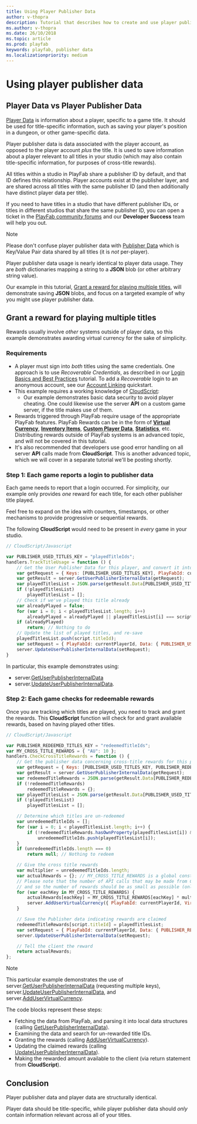 ```yaml
---
title: Using Player Publisher Data
author: v-thopra
description: Tutorial that describes how to create and use player publisher data.
ms.author: v-thopra
ms.date: 26/10/2018
ms.topic: article
ms.prod: playfab
keywords: playfab, publisher data
ms.localizationpriority: medium
---
```


# Using player publisher data

## Player Data vs Player Publisher Data
[Player Data](quickstart.md) is information about a player, specific to a game title. It should be used for title-specific information, such as saving your player's position in a dungeon, or other game-specific data.

Player publisher data is data associated with the player account, as opposed to the player account *plus* the title. It is used to save information about a player relevant to all titles in your studio (which may also contain title-specific information, for purposes of cross-title rewards).

All titles within a studio in PlayFab share a publisher ID by default, and that ID defines this relationship. Player accounts exist at the publisher layer, and are shared across all titles with the same publisher ID (and then additionally have distinct player data per title).

If you need to have titles in a studio that have different publisher IDs, or titles in different studios that share the same publisher ID, you can open a ticket in the [PlayFab community forums](https://community.playfab.com/) and our **Developer Success** team will help you out.

> [!NOTE]
> Please don't confuse player publisher data with [Publisher Data](../../config/titledata/using-publisher-data.md) which is Key/Value Pair data shared by all titles (it is *not* per-player).

Player publisher data usage is nearly identical to player data usage. They are *both* dictionaries mapping a string to a **JSON** blob (or other arbitrary string value).

Our example in this tutorial, [Grant a reward for playing multiple titles](#grant-a-reward-for-playing-multiple-titles), will demonstrate saving **JSON** blobs, and focus on a targeted example of why you might use player publisher data.

## Grant a reward for playing multiple titles

Rewards usually involve *other* systems outside of player data, so this example demonstrates awarding virtual currency for the sake of simplicity.

### Requirements

- A player must sign into *both* titles using the same credentials. One approach is to use *Recoverable Credentials*, as described in our [Login Basics and Best Practices](../../authentication/platform-specific-authentication/login-basics-best-practices.md) tutorial. To add a *Recoverable* login to an anonymous account, see our [Account Linking](../../authentication/linking-unlinking/quickstart.md) quickstart.
- This example requires a working knowledge of [CloudScript](../../automation/cloudscript/writing-custom-cloudscript.md):
  - Our example demonstrates basic data security to avoid player cheating. One could likewise use the server **API** on a custom game server, if the title makes use of them.
- Rewards triggered through PlayFab require usage of the appropriate PlayFab features. PlayFab Rewards can be in the form of [**Virtual Currency**](../../commerce/economy/currencies.md), [**Inventory Items**](player-inventory.md), [**Custom Player Data**](quickstart.md), [**Statistics**](using-player-statistics.md), etc. Distributing rewards outside of PlayFab systems is an advanced topic, and will not be covered in this tutorial.
- It's also recommended that developers use good error handling on all server **API** calls made from **CloudScript**. This is another advanced topic, which we will cover in a separate tutorial we'll be posting shortly.

### Step 1: Each game reports a login to publisher data

Each game needs to report that a login occurred. For simplicity, our example only provides *one* reward for each title, for each other publisher title played.

Feel free to expand on the idea with counters, timestamps, or other mechanisms to provide progressive or sequential rewards.

The following **CloudScript** would need to be present in *every* game in your studio.

```javascript
// CloudScript/Javascript

var PUBLISHER_USED_TITLES_KEY = "playedTitleIds";
handlers.TrackTitleUsage = function () {
    // Get the User Publisher Data for this player, and convert it into our expected format
    var getRequest = { Keys: [PUBLISHER_USED_TITLES_KEY], PlayFabId: currentPlayerId };
    var getResult = server.GetUserPublisherInternalData(getRequest);
    var playedTitlesList = JSON.parse(getResult.Data[PUBLISHER_USED_TITLES_KEY].Value); // format is arbitrary, but this example assumes Array<string>
    if (!playedTitlesList)
        playedTitlesList = [];
    // Check if we've played this title already
    var alreadyPlayed = false;
    for (var i = 0; i < playedTitlesList.length; i++)
        alreadyPlayed = alreadyPlayed || playedTitlesList[i] === script.titleId;
    if (alreadyPlayed)
        return; // Nothing to do
    // Update the list of played titles, and re-save
    playedTitlesList.push(script.titleId);
    var setRequest = { PlayFabId: currentPlayerId, Data: { PUBLISHER_USED_TITLES_KEY: JSON.stringify(playedTitlesList) } };
    server.UpdateUserPublisherInternalData(setRequest);
}
```

In particular, this example demonstrates using:

- server.[GetUserPublisherInternalData](xref:titleid.playfabapi.com.server.playerdatamanagement.getuserpublisherinternaldata)
- server.[UpdateUserPublisherInternalData](xref:titleid.playfabapi.com.server.playerdatamanagement.updateuserpublisherinternaldata). 

### Step 2: Each game checks for redeemable rewards

Once you are tracking which titles are played, you need to track and grant the rewards. This **CloudScript** function will check for and grant available rewards, based on having played other titles.

```javascript
// CloudScript/Javascript

var PUBLISHER_REDEEMED_TITLES_KEY = "redeemedTitleIds";
var MY_CROSS_TITLE_REWARDS = { "AU": 10 };
handlers.CheckCrossTitleRewards = function () {
    // Get the publisher data concerning cross-title rewards for this player
    var getRequest = { Keys: [PUBLISHER_USED_TITLES_KEY, PUBLISHER_REDEEMED_TITLES_KEY], PlayFabId: currentPlayerId };
    var getResult = server.GetUserPublisherInternalData(getRequest);
    var redeemedTitleRewards = JSON.parse(getResult.Data[PUBLISHER_REDEEMED_TITLES_KEY].Value); // format is arbitrary, but this example assumes { [key: string]: Array<string> }
    if (!redeemedTitleRewards)
        redeemedTitleRewards = {};
    var playedTitlesList = JSON.parse(getResult.Data[PUBLISHER_USED_TITLES_KEY].Value); // format is arbitrary, but this example assumes Array<string>
    if (!playedTitlesList)
        playedTitlesList = [];

    // Determine which titles are un-redeemed
    var unredeemedTitleIds = [];
    for (var i = 0; i < playedTitlesList.length; i++) {
        if (!redeemedTitleRewards.hasOwnProperty(playedTitlesList[i]) && playedTitlesList[i] !== script.titleId)
            unredeemedTitleIds.push(playedTitlesList[i]);
    }
    if (unredeemedTitleIds.length === 0)
        return null; // Nothing to redeem

    // Give the cross title rewards
    var multiplier = unredeemedTitleIds.length;
    var actualRewards = {}; // MY_CROSS_TITLE_REWARDS is a global constant, so don't modify it or you'll mess up future calls
    // Please note that the number of API calls that may be made from CloudScript, as well as the total available processing time is limited,
    // and so the number of rewards should be as small as possible (only one VC, in this case)
    for (var eachKey in MY_CROSS_TITLE_REWARDS) {
        actualRewards[eachKey] = MY_CROSS_TITLE_REWARDS[eachKey] * multiplier;
        server.AddUserVirtualCurrency({ PlayFabId: currentPlayerId, VirtualCurrency: eachKey, Amount: MY_CROSS_TITLE_REWARDS[eachKey] }); // Can only add 1 VC at a time
    }

    // Save the Publisher data indicating rewards are claimed
    redeemedTitleRewards[script.titleId] = playedTitlesList;
    var setRequest = { PlayFabId: currentPlayerId, Data: { PUBLISHER_REDEEMED_TITLES_KEY: JSON.stringify(redeemedTitleRewards) } };
    server.UpdateUserPublisherInternalData(setRequest);

    // Tell the client the reward
    return actualRewards;
};
```

> [!NOTE]
> This particular example demonstrates the use of server.[GetUserPublisherInternalData](xref:titleid.playfabapi.com.server.playerdatamanagement.getuserpublisherinternaldata) (requesting multiple keys), server.[UpdateUserPublisherInternalData](xref:titleid.playfabapi.com.server.playerdatamanagement.updateuserpublisherinternaldata), and server.[AddUserVirtualCurrency](xref:titleid.playfabapi.com.server.playeritemmanagement.adduservirtualcurrency).

The code blocks represent these steps:

- Fetching the data from PlayFab, and parsing it into local data structures (calling [GetUserPublisherInternalData](xref:titleid.playfabapi.com.server.playerdatamanagement.getuserpublisherinternaldata)).
- Examining the data and search for un-rewarded title IDs.
- Granting the rewards (calling [AddUserVirtualCurrency](xref:titleid.playfabapi.com.server.playeritemmanagement.adduservirtualcurrency)).
- Updating the claimed rewards (calling [UpdateUserPublisherInternalData](xref:titleid.playfabapi.com.server.playerdatamanagement.updateuserpublisherinternaldata)).
- Making the rewarded amount available to the client (via return statement from **CloudScript**).

## Conclusion

Player publisher data and player data are structurally identical.

Player data should be title-specific, while player publisher data should *only* contain information relevant across all of your titles.
